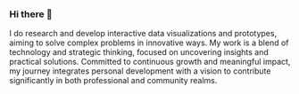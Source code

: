 ### Hi there 👋

I do research and develop interactive data visualizations and prototypes, aiming to solve complex problems in innovative ways. My work is a blend of technology and strategic thinking, focused on uncovering insights and practical solutions. Committed to continuous growth and meaningful impact, my journey integrates personal development with a vision to contribute significantly in both professional and community realms.

<!--
**irshaid/irshaid** is a ✨ _special_ ✨ repository because its `README.md` (this file) appears on your GitHub profile.

Here are some ideas to get you started:

- 🔭 I’m currently working on ...
- 🌱 I’m currently learning ...
- 👯 I’m looking to collaborate on ...
- 🤔 I’m looking for help with ...
- 💬 Ask me about ...
- 📫 How to reach me: ...
- 😄 Pronouns: ...
- ⚡ Fun fact: ...
-->
